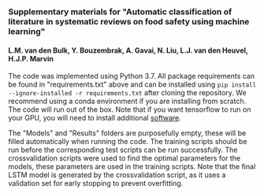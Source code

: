 ### Supplementary materials for "Automatic classification of literature in systematic reviews on food safety using machine learning"

#### L.M. van den Bulk, Y. Bouzembrak, A. Gavai, N. Liu, L.J. van den Heuvel, H.J.P. Marvin

The code was implemented using Python 3.7. All package requirements can be found in "requirements.txt" above and can be installed using `pip install --ignore-installed -r requirements.txt` after cloning the repository. We recommend using a conda environment if you are installing from scratch. The code will run out of the box. Note that if you want tensorflow to run on your GPU, you will need to install additional [software](https://www.tensorflow.org/install/gpu).

The "Models" and "Results" folders are purposefully empty, these will be filled automatically when running the code. The training scripts should be run before the corresponding test scripts can be run successfully. The crossvalidation scripts were used to find the optimal parameters for the models, these parameters are used in the training scripts. Note that the final LSTM model is generated by the crossvalidation script, as it uses a validation set for early stopping to prevent overfitting.

